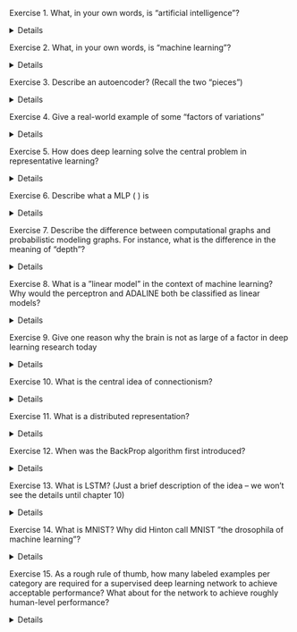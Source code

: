 Exercise 1. What, in your own words, is “artificial intelligence”?
<details>
  answer here
</details>
  
Exercise 2. What, in your own words, is “machine learning”?
    
<details> answer here </details>
  
Exercise 3. Describe an autoencoder? (Recall the two “pieces”)
  
<details> answer here </details>
  
Exercise 4. Give a real-world example of some “factors of variations”
  
<details> answer here </details>
  
Exercise 5. How does deep learning solve the central problem in representative learning?

<details> answer here </details>
  
Exercise 6. Describe what a MLP ( ) is

<details> answer here </details>

Exercise 7. Describe the difference between computational graphs and probabilistic modeling graphs. For instance, what is the difference in the meaning of “depth”?

<details> answer here </details>

Exercise 8. What is a ”linear model” in the context of machine learning? Why would the
perceptron and ADALINE both be classified as linear models?

<details> answer here </details>
  

Exercise 9. Give one reason why the brain is not as large of a factor in deep learning
research today

<details> answer here </details>
  

Exercise 10. What is the central idea of connectionism?

<details> answer here </details>
  
Exercise 11. What is a distributed representation?

<details> answer here </details>
  
Exercise 12. When was the BackProp algorithm first introduced?

<details> answer here </details>
  
Exercise 13. What is LSTM? (Just a brief description of the idea – we won’t see the details
until chapter 10)

<details> answer here </details>
  

Exercise 14. What is MNIST? Why did Hinton call MNIST ”the drosophila of machine
learning”?

<details> answer here </details>
  
Exercise 15. As a rough rule of thumb, how many labeled examples per category are
required for a supervised deep learning network to achieve acceptable performance? What
about for the network to achieve roughly human-level performance?

<details> answer here </details>
  

